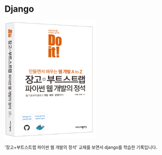 # Django

<img src="Django/images/장고부트 파이썬개발표지 입체.jpg" width="300">

'장고+부트스트랩 파이썬 웹 개발의 정석' 교재를 보면서 django를 학습한 기록입니다.